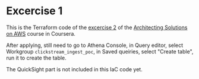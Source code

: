 # Excercise 1

This is the Terraform code of the [excercise 2](https://aws-tc-largeobjects.s3.us-west-2.amazonaws.com/DEV-AWS-MO-Architecting/exercise-2-analytics.html) of the [Architecting Solutions on AWS](https://www.coursera.org/learn/architecting-solutions-on-aws/home) course in Coursera.

After applying, still need to go to Athena Console, in Query editor, select Workgroup `clickstream_ingest_poc`, in Saved queiries, select "Create table", run it to create the table.

The QuickSight part is not included in this IaC code yet.
